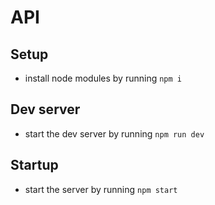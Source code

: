 # API

## Setup

- install node modules by running `npm i`

## Dev server

- start the dev server by running `npm run dev`

## Startup

- start the server by running `npm start`